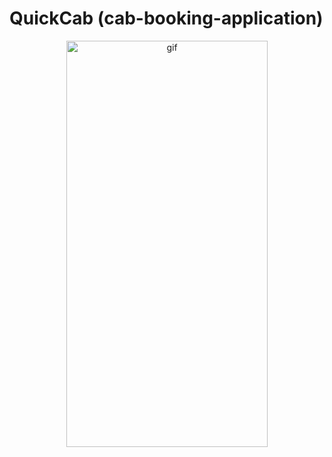 # QuickCab (cab-booking-application)
<p align="center">
    <img src="https://th.bing.com/th/id/OIP.SFJPLxK7HfepuMsHM5cqugHaE7?w=289&h=193&c=7&r=0&o=5&dpr=1.4&pid=1.7)https://th.bing.com/th/id/OIP.SFJPLxK7HfepuMsHM5cqugHaE7?w=289&h=193&c=7&r=0&o=5&dpr=1.4&pid=1.7" alt="gif" margin="0 auto" display="block" width="80%" height="650px"  object-fit="cover">
</p>
